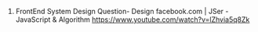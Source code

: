 1. FrontEnd System Design Question- Design facebook.com | JSer - JavaScript & Algorithm
https://www.youtube.com/watch?v=lZhvia5q8Zk